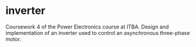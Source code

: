 # inverter
Coursework 4 of the Power Electronics course at ITBA. Design and implementation of an inverter used to control an asynchronous three-phase motor.
